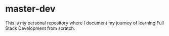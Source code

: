 # master-dev
 This is my personal repository where I document my journey of learning Full Stack Development from scratch.
